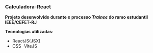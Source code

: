 ### Calculadora-React

**Projeto desenvolvido durante o processo *Trainee* do ramo estudantil IEEE/CEFET-RJ**

**Tecnologias utilizadas**:
  - ReactJS(JSX)
  - CSS
  -ViteJS
